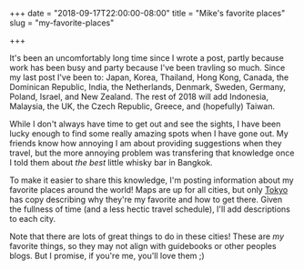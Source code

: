 +++
date = "2018-09-17T22:00:00-08:00"
title = "Mike's favorite places"
slug = "my-favorite-places"

+++

It's been an uncomfortably long time since I wrote a post, partly because work
has been busy and party because I've been travling so much. Since my last post
I've been to: Japan, Korea, Thailand, Hong Kong, Canada, the Dominican Republic,
India, the Netherlands, Denmark, Sweden, Germany, Poland, Israel, and New
Zealand. The rest of 2018 will add Indonesia, Malaysia, the UK, the Czech
Republic, Greece, and (hopefully) Taiwan.

While I don't always have time to get out and see the sights, I have been lucky
enough to find some really amazing spots when I have gone out. My friends know
how annoying I am about providing suggestions when they travel, but the more
annoying problem was transfering that knowledge once I told them about
*the best* little whisky bar in Bangkok.

To make it easier to share this knowledge, I'm posting information about my
favorite places around the world! Maps are up for all cities, but only
[Tokyo](/cities/tokyo) has copy describing why they're my favorite and how to
get there. Given the fullness of time (and a less hectic travel schedule), I'll
add descriptions to each city.

Note that there are lots of great things to do in these cities! These are *my*
favorite things, so they may not align with guidebooks or other peoples blogs.
But I promise, if you're me, you'll love them ;)